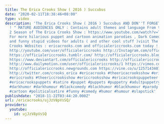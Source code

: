 ```yaml
---
title: The Erica Crooks Show ( 2016 ) Succubus
date: "2020-02-11T18:38:46+08:00"
type: video
description: 'The Erica Crooks Show ( 2016 ) Succubus AND DON''T FORGET " FEE FEE
  ! " MATURE AUDIENCES ONLY : Contains adult themes and language From the 2016 part
  2 Season of The Erica Crooks Show : https://www.youtube.com/watch?v=TWgKPHQEx1U
  For more hilarious puppet and cartoon animation parodies , Dark Comedy humor , satires
  and funny stupid videos for adults ( and other cool stuff )visit The Official Erica
  Crooks Websites : ericacrooks.com and officialericcrooks.com today ! http://facebook.com/officialericcrooks
  http://youtube.com/user/officialericcrooks http://Instagram.com/officialericcrooks/
  https://officialericcrooks.tumblr.com/ http://officialericcrooks.blogspot.com/ https://officialericcrooks.wordpress.com
  https://www.deviantart.com/officialericcrooks http://officialericcrooks.newgrounds.com/follow
  http://www.dailymotion.com/user/officialericcrooks/1 https://vimeo.com/officialericcrooks
  http://officialericcrooks.newgrounds.com https://vine.co/u/1257143407999610880 https://www.pinterest.com/officialec1/
  http://twitter.com/crooks_erica #ericacrooks #theericacrooksshow #ericacrooksshow
  #ericcrooks #theericcrooksshow #ericcrooksshow #ericacrookspuppeteer #ericacrookspuppet
  #ericacrookspuppets #satire #puppet #puppets #puppetry #adultpuppetry #darkcomedy
  #darkhumor #darkhumour #blackcomedy #blackhumor #blackhumour #parody #parodies #cartoons
  #cartoon #politicalsatire #funny #comedy #humor #humour #slapstick'
publishdate: "2018-11-22T03:44:20.000Z"
url: /ericacrooks/ujJzV8pVsSQ/
providers:
  youtube:
    id: ujJzV8pVsSQ
---
```

